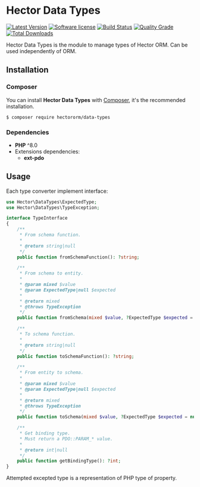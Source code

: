 # Hector Data Types

[![Latest Version](https://img.shields.io/packagist/v/hectororm/data-types.svg?style=flat-square)](https://github.com/hectororm/data-types/releases)
[![Software license](https://img.shields.io/github/license/hectororm/data-types.svg?style=flat-square)](https://github.com/hectororm/data-types/blob/main/LICENSE)
[![Build Status](https://img.shields.io/travis/com/hectororm/data-types/main.svg?style=flat-square)](https://travis-ci.com/hectororm/data-types)
[![Quality Grade](https://img.shields.io/codacy/grade/49693590f2bc4e1fbb174b4b7cf0d0b4/main.svg?style=flat-square)](https://app.codacy.com/gh/hectororm/data-types)
[![Total Downloads](https://img.shields.io/packagist/dt/hectororm/data-types.svg?style=flat-square)](https://packagist.org/packages/hectororm/data-types)

Hector Data Types is the module to manage types of Hector ORM. Can be used independently of ORM.

## Installation

### Composer

You can install **Hector Data Types** with [Composer](https://getcomposer.org/), it's the recommended installation.

```shell
$ composer require hectororm/data-types
```

### Dependencies

- **PHP** ^8.0
- Extensions dependencies:
    - **ext-pdo**

## Usage

Each type converter implement interface:

```php
use Hector\DataTypes\ExpectedType;
use Hector\DataTypes\TypeException;

interface TypeInterface
{
    /**
     * From schema function.
     *
     * @return string|null
     */
    public function fromSchemaFunction(): ?string;

    /**
     * From schema to entity.
     *
     * @param mixed $value
     * @param ExpectedType|null $expected
     *
     * @return mixed
     * @throws TypeException
     */
    public function fromSchema(mixed $value, ?ExpectedType $expected = null): mixed;

    /**
     * To schema function.
     *
     * @return string|null
     */
    public function toSchemaFunction(): ?string;

    /**
     * From entity to schema.
     *
     * @param mixed $value
     * @param ExpectedType|null $expected
     *
     * @return mixed
     * @throws TypeException
     */
    public function toSchema(mixed $value, ?ExpectedType $expected = null): mixed;

    /**
     * Get binding type.
     * Must return a PDO::PARAM_* value.
     *
     * @return int|null
     */
    public function getBindingType(): ?int;
}
```

Attempted excepted type is a representation of PHP type of property.